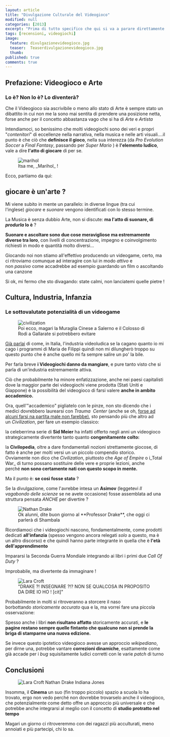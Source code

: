 ```yaml
---
layout: article
title: "Divulgazione Culturale del Videogioco"
modified: null
categories: [2013]
excerpt: "Prima di tutto specifico che qui si va a parare direttamente nella Serie A del..."
tags: [recensioni, videogiochi]
image: 
  feature: divulgazionevideogioco.jpg
  teaser:  Teaserdivulgazionevideogioco.jpg
  thumb: 
published: true
comments: true
---
```


## Prefazione: Videogioco e Arte

### Lo è? Non lo è? Lo diventerà?

Che il Videogioco sia ascrivibile o meno allo stato di Arte è sempre stato un dibattito in cui non me la sono mai sentita di prendere una posizione netta, forse anche per il concetto abbastanza vago che si ha di _Arte_ e _Artista_  
  
Intendiamoci, so benissimo che molti videogiochi sono dei veri e propri "_contenitori_" di eccellenze nella narrativa, nella musica e nelle arti visuali....il punto è che ciò che **definisce il gioco**, nella sua interezza (da _Pro Evolution Soccer_ a _Final Fantasy_, passando per _Super Mario_ ) è **l'elemento ludico**, vale a dire **l'atto di giocare** di per se.

<figure>
	<img src="http://4.bp.blogspot.com/-VGmK5map4vg/UMO-vXA8JGI/AAAAAAAAA_Y/7avQuwJ0Vt8/s1600/videogamesart.jpg" alt="marihol">
	<figcaption>Itsa me, _Marihol_ !</figcaption>
</figure>

Ecco, partiamo da qui: 

## giocare è un'arte ? 

Mi viene subito in mente un parallelo: in diverse lingue (tra cui l'inglese) _giocare_ e _suonare_ vengono identificati con lo stesso termine.  
  
La Musica è senza dubbio Arte, non si discute: **ma l'atto di suonare, di _produrla_ lo è** ?  
  
**Suonare e ascoltare sono due cose meravigliose ma estremamente diverse tra loro**, con livelli di concentrazione, impegno e coinvolgimento richiesti in modo e quantità molto diversi...

Giocando noi non stiamo all'effettivo producendo un videogame, certo, ma ci ritroviamo comunque ad interagire con lui in modo _attivo_ e non _passivo_ come accadrebbe ad esempio guardando un film o ascoltando una canzone  
  
Si ok, mi fermo che sto divagando: state calmi, non lanciatemi quelle pietre !  

## Cultura, Industria, Infanzia

### Le sottovalutate potenzialità di un videogame

<figure>
	<img src="http://2e130c55e0c2763c8a20-c7a4d0feffd26319b59c92c4aecae366.r18.cf1.rackcdn.com/f4f10f5d814431457cacac88bb89eeb2d24f8d70.jpg" alt="civilization">
	<figcaption>Poi ecco, magari la Muraglia Cinese a Salerno e il Colosso di Rodi a Gallarate si potrebbero evitare</figcaption>
</figure>

[Già parlai](http://xabacadabra.blogspot.it/2013/03/videogiochi-italiani.html) di come, in Italia, l'industria videoludica se la cagano quanto io mi cago i programmi di Maria de Filippi quindi non mi dilungherò troppo su questo punto che è anche quello mi fa sempre salire un po' la bile.  
  
Per farla breve **i Videogiochi danno da mangiare**, e pure tanto visto che si parla di un'industria estremamente attiva. 
  
Ciò che probabilmente ha minore enfatizzazione, anche nei paesi capitalisti dove la maggior parte dei videogiochi viene prodotta (Stati Uniti e Giappone) è la possibilità del videogioco di farsi valere **anche in ambito accademico.**   
  
Ora, quell'"accademico" pigliatelo con le pinze, non sto dicendo che i medici dovrebbero laurearsi con _Trauma  Center_ (anche se oh, [forse ad alcuni farsi na partita male non farebbe)](http://www.ilsecoloxix.it/p/italia/2013/02/23/APJ9POpE-stomaco_medici_indagati.shtml), sto pensando più che altro ad un _Civilization_, per fare un esempio classico:  
  
la celeberrima serie di **Sid Meier** ha infatti offerto negli anni un videogioco strategicamente divertente tanto quanto **congenitamente colto:** 

la **Civilopedia**, oltre a dare fondamentali nozioni strettamente giocose, di fatto è anche per molti versi un un piccolo compendio storico.   
Ovviamente non dico che _Civilization_, piuttosto che _Age of Empire_ o i_Total War_ di turno possano sostituire delle vere e proprie lezioni, anche perché **non sono certamente nati con questo scopo in mente.**  
  
Ma il punto è: **se così fosse stato** ?  
  
Se la divulgazione, come l'avrebbe intesa un **Asimov** (leggetevi _Il vagabondo delle scienze_ se ne avete occasione) fosse assemblata ad una struttura pensata _ANCHE_ per divertire ?  

<figure>
	<img src="https://cdn0.vox-cdn.com/uploads/chorus_asset/file/2534690/uncharted_4_drake_smile.0.jpg" alt="Nathan Drake">
	<figcaption>Ok alunni, dite buon giorno al **Professor Drake**, che oggi ci parlerà di Shambala</figcaption>
</figure>

Ricordiamoci che i videogiochi nascono, fondamentalmente, come prodotti dedicati **all'infanzia** (spesso vengono ancora relegati _solo_ a questo, ma è un altro discorso) e che quindi hanno parte integrante in quella che è **l'età dell'apprendimento**  

Impararsi la Seconda Guerra Mondiale integrando ai libri i primi due _Call Of Duty_ ? 

Improbabile, ma divertente da immaginare !

<figure>
	<img src="http://www.tombraiders.net/stella/images/savegame/sg_karate.jpg
" alt="Lara Croft">
	<figcaption>"DRAKE ?! INSEGNARE ?!? NON SE QUALCOSA IN PROPOSITO DA DIRE IO HO ! [cit]"</figcaption>
</figure>

Probabilmente in molti si ritroveranno a storcere il naso borbottando _storicamente accurato_ qua e la, ma vorrei fare una piccola osservazione: 
  
Spesso anche i libri **non risultano affatto** storicamente accurati, e **le pagine restano sempre quelle fintanto che qualcuno non si prende la briga di stamparne una nuova edizione.**  
  
Se invece questo ipotetico videogioco avesse un approccio _wikipediano_, per dirne una, potrebbe vantare **correzioni dinamiche**, esattamente come già accade per i _bug_ squisitamente ludici corretti con le varie _patch_ di turno  

## Conclusioni

<figure>
	<img src="http://www.otakufreaks.com/wp-content/uploads/2013/02/indiana-jones-lara-croft-nathan-drake.jpg" alt="Lara Croft Nathan Drake Indiana Jones">
</figure>

Insomma, il **Cinema** un suo (fin troppo piccolo) spazio a scuola lo ha trovato, ergo non vedo perché non dovrebbe trovarselo anche il videogioco, che potenzialmente come detto offre un approccio più universale e che potrebbe anche integrarsi al meglio con il concetto di **studio protratto nel tempo**  
  
Magari un giorno ci ritroveremmo con dei ragazzi più acculturati, meno annoiati e più partecipi, chi lo sa.